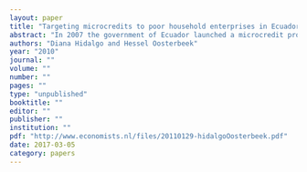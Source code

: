```yaml
---
layout: paper
title: "Targeting microcredits to poor household enterprises in Ecuador"
abstract: "In 2007 the government of Ecuador launched a microcredit program for enterprises run by poor households. The program was targeted to households at the bottom two quintiles in the wealth distribution. This paper uses data collected prior to the start of the program to examine whether the government’s targeting strategy reaches all households that are constrained in their access to loans of the type provided by the program. We find that the program excludes households in the third quintile of the wealth distribution that are equally credit constrained and have very similar demands for credit as households served by the program."
authors: "Diana Hidalgo and Hessel Oosterbeek"
year: "2010"
journal: ""
volume: ""
number: ""
pages: ""
type: "unpublished"
booktitle: ""
editor: ""
publisher: ""
institution: ""
pdf: "http://www.economists.nl/files/20110129-hidalgoOosterbeek.pdf"
date: 2017-03-05
category: papers
---
```

